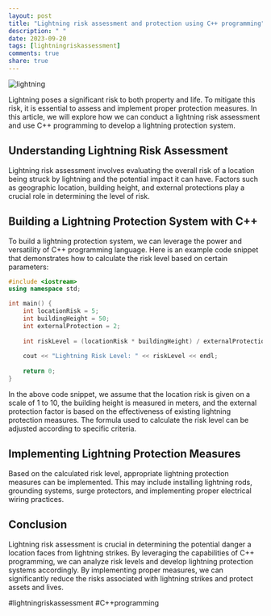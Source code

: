 ```yaml
---
layout: post
title: "Lightning risk assessment and protection using C++ programming"
description: " "
date: 2023-09-20
tags: [lightningriskassessment]
comments: true
share: true
---
```


![lightning](https://example.com/lightning_image.jpg)

Lightning poses a significant risk to both property and life. To mitigate this risk, it is essential to assess and implement proper protection measures. In this article, we will explore how we can conduct a lightning risk assessment and use C++ programming to develop a lightning protection system.

## Understanding Lightning Risk Assessment

Lightning risk assessment involves evaluating the overall risk of a location being struck by lightning and the potential impact it can have. Factors such as geographic location, building height, and external protections play a crucial role in determining the level of risk.

## Building a Lightning Protection System with C++

To build a lightning protection system, we can leverage the power and versatility of C++ programming language. Here is an example code snippet that demonstrates how to calculate the risk level based on certain parameters:

```cpp
#include <iostream>
using namespace std;

int main() {
    int locationRisk = 5;
    int buildingHeight = 50;
    int externalProtection = 2;
    
    int riskLevel = (locationRisk * buildingHeight) / externalProtection;
    
    cout << "Lightning Risk Level: " << riskLevel << endl;
    
    return 0;
}
```

In the above code snippet, we assume that the location risk is given on a scale of 1 to 10, the building height is measured in meters, and the external protection factor is based on the effectiveness of existing lightning protection measures. The formula used to calculate the risk level can be adjusted according to specific criteria.

## Implementing Lightning Protection Measures

Based on the calculated risk level, appropriate lightning protection measures can be implemented. This may include installing lightning rods, grounding systems, surge protectors, and implementing proper electrical wiring practices.

## Conclusion

Lightning risk assessment is crucial in determining the potential danger a location faces from lightning strikes. By leveraging the capabilities of C++ programming, we can analyze risk levels and develop lightning protection systems accordingly. By implementing proper measures, we can significantly reduce the risks associated with lightning strikes and protect assets and lives.

#lightningriskassessment #C++programming